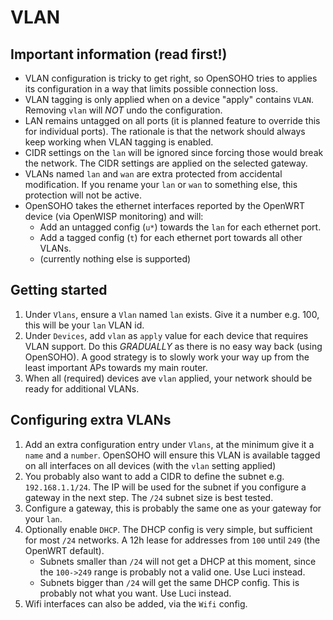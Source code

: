 # VLAN

## Important information (read first!)

* VLAN configuration is tricky to get right, so OpenSOHO tries to applies its configuration in a way that limits possible connection loss.
* VLAN tagging is only applied when on a device "apply" contains `VLAN`. Removing `vlan` will *NOT* undo the configuration.
* LAN remains untagged on all ports (it is planned feature to override this for individual ports).
  The rationale is that the network should always keep working when VLAN tagging is enabled.
* CIDR settings on the `lan` will be ignored since forcing those would break the network.
  The CIDR settings are applied on the selected gateway.
* VLANs named `lan` and `wan` are extra protected from accidental modification.
  If you rename your `lan` or `wan` to something else, this protection will not be active.
* OpenSOHO takes the ethernet interfaces reported by the OpenWRT device (via OpenWISP monitoring) and will:
  * Add an untagged config (`u*`) towards the `lan` for each ethernet port.
  * Add a tagged config (`t`) for each ethernet port towards all other VLANs.
  * (currently nothing else is supported)

## Getting started
1. Under `Vlans`, ensure a `Vlan` named `lan` exists.
   Give it a number e.g. 100, this will be your `lan` VLAN id.
2. Under `Devices`, add `vlan` as `apply` value for each device that requires VLAN support.
   Do this *GRADUALLY* as there is no easy way back (using OpenSOHO).
   A good strategy is to slowly work your way up from the least important APs towards my main router.
3. When all (required) devices ave `vlan` applied, your network should be ready for additional VLANs.

## Configuring extra VLANs
1. Add an extra configuration entry under `Vlans`, at the minimum give it a `name` and a `number`.
   OpenSOHO will ensure this VLAN is available tagged on all interfaces on all devices (with the `vlan` setting applied)
2. You probably also want to add a CIDR to define the subnet e.g. `192.168.1.1/24`. The IP will be used for the subnet if you configure a gateway in the next step.
   The `/24` subnet size is best tested.
3. Configure a gateway, this is probably the same one as your gateway for your `lan`.
4. Optionally enable `DHCP`. The DHCP config is very simple, but sufficient for most `/24` networks. A 12h lease for addresses from `100` until `249` (the OpenWRT default).
   * Subnets smaller than `/24` will not get a DHCP at this moment, since the `100->249` range is probably not a valid one. Use Luci instead.
   * Subnets bigger than `/24` will get the same DHCP config. This is probably not what you want. Use Luci instead.
5. Wifi interfaces can also be added, via the `Wifi` config.
